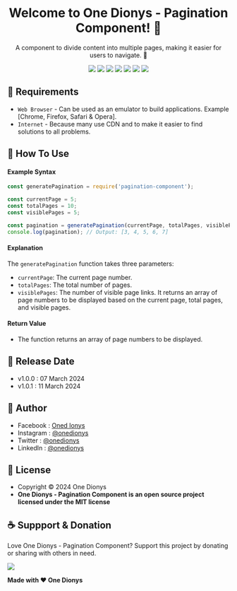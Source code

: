 <h1 align="center">Welcome to One Dionys - Pagination Component! 👋 </h1>

<p align="center">A component to divide content into multiple pages, making it easier for users to navigate. 💖 </p>

<p align="center">
<img src="https://img.shields.io/github/contributors/onedionys/onedionys-pagination-component?style=flat-square">
<img src="https://img.shields.io/github/issues/onedionys/onedionys-pagination-component?style=flat-square">
<img src="https://img.shields.io/github/stars/onedionys/onedionys-pagination-component?style=flat-square"> 
<img src="https://img.shields.io/github/forks/onedionys/onedionys-pagination-component?style=flat-square">
<img src="https://img.shields.io/github/last-commit/onedionys/onedionys-pagination-component.svg?style=flat-square">
<img src="https://img.shields.io/github/languages/code-size/onedionys/onedionys-pagination-component?style=flat-square">
<img src="https://img.shields.io/github/license/onedionys/onedionys-pagination-component?style=flat-square">
</p>

## 💾 Requirements

* `Web Browser` - Can be used as an emulator to build applications. Example [Chrome, Firefox, Safari & Opera].
* `Internet` - Because many use CDN and to make it easier to find solutions to all problems.

## 🎯 How To Use

#### Example Syntax

```javascript
const generatePagination = require('pagination-component');

const currentPage = 5;
const totalPages = 10;
const visiblePages = 5;

const pagination = generatePagination(currentPage, totalPages, visiblePages);
console.log(pagination); // Output: [3, 4, 5, 6, 7]
```

#### Explanation

The `generatePagination` function takes three parameters:
* `currentPage`: The current page number.
* `totalPages`: The total number of pages.
* `visiblePages`: The number of visible page links.
It returns an array of page numbers to be displayed based on the current page, total pages, and visible pages.

#### Return Value

* The function returns an array of page numbers to be displayed.

## 📆 Release Date

* v1.0.0 : 07 March 2024
* v1.0.1 : 11 March 2024

## 🧑 Author

* Facebook : <a href="https://www.facebook.com/theonedionys"> Oned Ionys</a>
* Instagram : <a href="https://www.instagram.com/onedionys/"> @onedionys</a>
* Twitter : <a href="https://twitter.com/onedionys"> @onedionys</a>
* LinkedIn :  <a href="https://www.linkedin.com/in/onedionys/"> @onedionys</a>

## 📝 License

* Copyright © 2024 One Dionys
* **One Dionys - Pagination Component is an open source project licensed under the MIT license**

## ☕️ Suppport & Donation

Love One Dionys - Pagination Component? Support this project by donating or sharing with others in need.

<a href="https://www.buymeacoffee.com/onedionys"><img src="https://img.shields.io/badge/Buy_Me_A_Coffee-FFDD00?style=for-the-badge&logo=buy-me-a-coffee&logoColor=black"/> </a>

**Made with ❤️ One Dionys**
